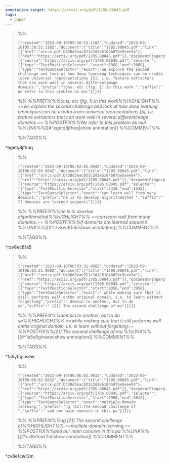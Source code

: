 ```yaml
---
annotation-target: https://arxiv.org/pdf/1705.08045.pdf
tags:
  - paper
---
```



>%%
>```annotation-json
>{"created":"2023-09-16T05:50:53.118Z","updated":"2023-09-16T05:50:53.118Z","document":{"title":"1705.08045.pdf","link":[{"href":"urn:x-pdf:b438d3eac921c2d1e5104b07be5eee94"},{"href":"https://arxiv.org/pdf/1705.08045.pdf"}],"documentFingerprint":"b438d3eac921c2d1e5104b07be5eee94"},"uri":"https://arxiv.org/pdf/1705.08045.pdf","target":[{"source":"https://arxiv.org/pdf/1705.08045.pdf","selector":[{"type":"TextPositionSelector","start":1888,"end":2089},{"type":"TextQuoteSelector","exact":"we explore the second challenge and look at how deep learning techniques can be usedto learn universal representations [5], i.e. feature extractors that can work well in several differentimage domains.","prefix":"tons, etc (fig. 1).In this work ","suffix":" We refer to this problem as mul"}]}]}
>```
>%%
>*%%PREFIX%%tons, etc (fig. 1).In this work%%HIGHLIGHT%% ==we explore the second challenge and look at how deep learning techniques can be usedto learn universal representations [5], i.e. feature extractors that can work well in several differentimage domains.== %%POSTFIX%%We refer to this problem as mul*
>%%LINK%%[[#^egetq8jfhoq|show annotation]]
>%%COMMENT%%
>
>%%TAGS%%
>
^egetq8jfhoq


>%%
>```annotation-json
>{"created":"2023-09-16T06:02:05.904Z","updated":"2023-09-16T06:02:05.904Z","document":{"title":"1705.08045.pdf","link":[{"href":"urn:x-pdf:b438d3eac921c2d1e5104b07be5eee94"},{"href":"https://arxiv.org/pdf/1705.08045.pdf"}],"documentFingerprint":"b438d3eac921c2d1e5104b07be5eee94"},"uri":"https://arxiv.org/pdf/1705.08045.pdf","target":[{"source":"https://arxiv.org/pdf/1705.08045.pdf","selector":[{"type":"TextPositionSelector","start":2310,"end":2343},{"type":"TextQuoteSelector","exact":"can learn well from many domains.","prefix":"ne is to develop algorithmsthat ","suffix":" If domains are learned sequenti"}]}]}
>```
>%%
>*%%PREFIX%%ne is to develop algorithmsthat%%HIGHLIGHT%% ==can learn well from many domains.== %%POSTFIX%%If domains are learned sequenti*
>%%LINK%%[[#^rzv8ec81a5|show annotation]]
>%%COMMENT%%
>
>%%TAGS%%
>
^rzv8ec81a5


>%%
>```annotation-json
>{"created":"2023-09-16T06:03:31.968Z","updated":"2023-09-16T06:03:31.968Z","document":{"title":"1705.08045.pdf","link":[{"href":"urn:x-pdf:b438d3eac921c2d1e5104b07be5eee94"},{"href":"https://arxiv.org/pdf/1705.08045.pdf"}],"documentFingerprint":"b438d3eac921c2d1e5104b07be5eee94"},"uri":"https://arxiv.org/pdf/1705.08045.pdf","target":[{"source":"https://arxiv.org/pdf/1705.08045.pdf","selector":[{"type":"TextPositionSelector","start":2856,"end":2958},{"type":"TextQuoteSelector","exact":" while making sure that it still performs well onthe original domain, i.e. to learn without forgetting","prefix":" domain to another, but to do so","suffix":" [21].The second challenge of mu"}]}]}
>```
>%%
>*%%PREFIX%%domain to another, but to do so%%HIGHLIGHT%% ==while making sure that it still performs well onthe original domain, i.e. to learn without forgetting== %%POSTFIX%%[21].The second challenge of mu*
>%%LINK%%[[#^1a5y0ginsew|show annotation]]
>%%COMMENT%%
>
>%%TAGS%%
>
^1a5y0ginsew


>%%
>```annotation-json
>{"created":"2023-09-16T06:06:02.983Z","updated":"2023-09-16T06:06:02.983Z","document":{"title":"1705.08045.pdf","link":[{"href":"urn:x-pdf:b438d3eac921c2d1e5104b07be5eee94"},{"href":"https://arxiv.org/pdf/1705.08045.pdf"}],"documentFingerprint":"b438d3eac921c2d1e5104b07be5eee94"},"uri":"https://arxiv.org/pdf/1705.08045.pdf","target":[{"source":"https://arxiv.org/pdf/1705.08045.pdf","selector":[{"type":"TextPositionSelector","start":2988,"end":3013},{"type":"TextQuoteSelector","exact":"multiple-domain learning,","prefix":"ng [21].The second challenge of ","suffix":" and our main concern in this pa"}]}]}
>```
>%%
>*%%PREFIX%%ng [21].The second challenge of%%HIGHLIGHT%% ==multiple-domain learning,== %%POSTFIX%%and our main concern in this pa*
>%%LINK%%[[#^cv8e1cwr2m|show annotation]]
>%%COMMENT%%
>
>%%TAGS%%
>
^cv8e1cwr2m
